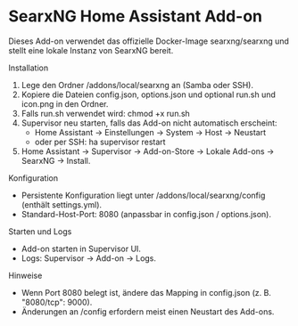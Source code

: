 SearxNG Home Assistant Add-on
=============================

Dieses Add-on verwendet das offizielle Docker-Image searxng/searxng und stellt eine lokale Instanz von SearxNG bereit.

Installation
1. Lege den Ordner /addons/local/searxng an (Samba oder SSH).
2. Kopiere die Dateien config.json, options.json und optional run.sh und icon.png in den Ordner.
3. Falls run.sh verwendet wird: chmod +x run.sh
4. Supervisor neu starten, falls das Add-on nicht automatisch erscheint:
   - Home Assistant → Einstellungen → System → Host → Neustart
   - oder per SSH: ha supervisor restart
5. Home Assistant → Supervisor → Add-on-Store → Lokale Add-ons → SearxNG → Install.

Konfiguration
- Persistente Konfiguration liegt unter /addons/local/searxng/config (enthält settings.yml).
- Standard-Host-Port: 8080 (anpassbar in config.json / options.json).

Starten und Logs
- Add-on starten in Supervisor UI.
- Logs: Supervisor → Add-on → Logs.

Hinweise
- Wenn Port 8080 belegt ist, ändere das Mapping in config.json (z. B. "8080/tcp": 9000).
- Änderungen an /config erfordern meist einen Neustart des Add-ons.
